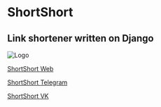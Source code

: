 # ShortShort
## Link shortener written on Django
![Logo](https://assets.gitlab-static.net/uploads/-/system/project/avatar/15088694/0zWUzrxsw7k_1_.jpg?width=64)

[ShortShort Web](https://shortshort.pythonanywhere.com/)

[ShortShort Telegram](https://shortshort.pythonanywhere.com/4)

[ShortShort VK](https://shortshort.pythonanywhere.com/5)
